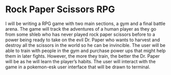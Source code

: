 # Rock Paper Scissors RPG
I will be writing a RPG game with two main sections, a gym and a final battle arena. The game will track the adventures of a human player as they go from some shleb who has never played rock paper scissors before to a power being ready to take on the evil Dr. Paper who wants to harvest and destroy all the scissors in the world so he can be invincible. The user will be able to train with people in the gym and purchase power ups that might help them in later fights. However, the more they train, the better the Dr. Paper will be as he will learn the player’s habits. The user will interact with the game in a pokemon-esk user interface that will be drawn to terminal.
